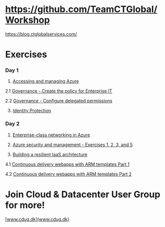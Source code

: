 # https://github.com/TeamCTGlobal/Workshop

https://blog.ctglobalservices.com/

# Exercises 

### Day 1
1. [Accessing and managing Azure](Accessing%20and%20Managing%20Azure.md)

2.1 [Governance - Create the policy for Enterprise IT](https://github.com/Microsoft/MCW-Enterprise-ready-cloud/blob/master/Hands-on%20lab/HOL%20step-by-step%20-%20Enterprise-ready%20cloud.md#solution-architecture)

2.2 [Governance - Configure delegated permissions](https://github.com/Microsoft/MCW-Enterprise-ready-cloud/blob/master/Hands-on%20lab/HOL%20step-by-step%20-%20Enterprise-ready%20cloud.md#exercise-2-configure-delegated-permissions)

3. [Identity Protection](/Identity%20Protection/Identity%20Protection.md)

### Day 2
1. [Enterprise-class networking in Azure](https://github.com/Microsoft/MCW-Enterprise-class-networking/blob/master/Hands-on%20lab/HOL%20step-by-step%20-%20Enterprise-class%20networking%20in%20Azure.md)

2. [Azure security and management - Exercises 1, 2, 3, and 5](https://github.com/Microsoft/MCW-Azure-security-and-management/blob/master/Hands-on%20lab/HOL%20step-by-step%20-%20Azure%20security%20and%20management.md)

3. [Building a resilient IaaS architecture](https://github.com/Microsoft/MCW-Building-a-resilient-IaaS-architecture/blob/master/Hands-on%20lab/HOL%20step-by%20step%20-%20Building%20a%20resilient%20IaaS%20architecture.md)

4.1 [Continuous delivery webapps with ARM templates Part 1](https://cloudmechanic.net/2017/10/05/continuous-delivery-webapps-with-arm-templates-part-1/)

4.2 [Continuous delivery webapps with ARM templates Part 2](https://cloudmechanic.net/2017/12/12/continuous-delivery-webapps-with-arm-templates-part-2/)


# Join Cloud & Datacenter User Group for more! 
[www.cdug.dk](www.cdug.dk)
